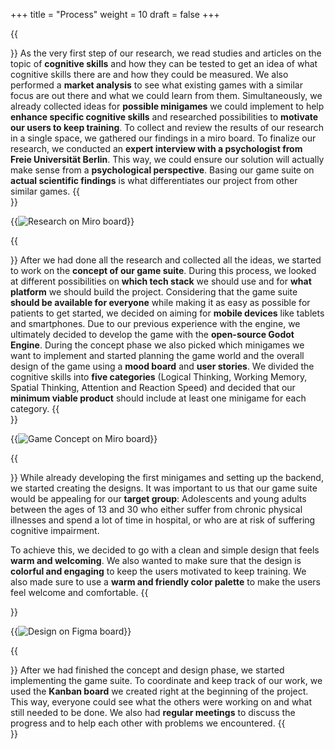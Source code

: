 +++
title = "Process"
weight = 10
draft = false
+++

{{<section title ="Research" >}} 
As the very first step of our research, we read studies and articles on the topic of **cognitive skills** and how they can be tested to get an idea of what cognitive skills there are and how they could be measured. We also performed a **market analysis** to see what existing games with a similar focus are out there and what we could learn from them.
Simultaneously, we already collected ideas for **possible minigames** we could implement to help **enhance specific cognitive skills** and researched possibilities to **motivate our users to keep training**. To collect and review the results of our research in a single space, we gathered our findings in a miro board.
To finalize our research, we conducted an **expert interview with a psychologist from Freie Universität Berlin**. This way, we could ensure our solution will actually make sense from a **psychological perspective**. Basing our game suite on **actual scientific findings** is what differentiates our project from other similar games.
{{</section>}}

{{<image src="research_miro.jpg" alt="Research on Miro board" caption="Parts of our Research on the Miro Board">}}

{{<section title ="Concept" >}} 
After we had done all the research and collected all the ideas, we started to work on the **concept of our game suite**. During this process, we looked at different possibilities on **which tech stack** we should use and for **what platform** we should build the project. Considering that the game suite **should be available for everyone** while making it as easy as possible for patients to get started, we decided on aiming for **mobile devices** like tablets and smartphones. Due to our previous experience with the engine, we ultimately decided to develop the game with the **open-source Godot Engine**.
During the concept phase we also picked which minigames we want to implement and started planning the game world and the overall design of the game using a **mood board** and **user stories**.
We divided the cognitive skills into **five categories** (Logical Thinking, Working Memory, Spatial Thinking, Attention and Reaction Speed) and decided that our **minimum viable product** should include at least one minigame for each category.
{{</section>}}

{{<image src="concept_miro.jpg" alt="Game Concept on Miro board" caption="Parts of our game concept on the Miro Board">}}

{{<section title ="Design" >}} 
While already developing the first minigames and setting up the backend, we started creating the designs. It was important to us that our game suite would be appealing for our **target group**: Adolescents and young adults between the ages of 13 and 30 who either suffer from chronic physical illnesses and spend a lot of time in hospital, or who are at risk of suffering cognitive impairment. 

To achieve this, we decided to go with a clean and simple design that feels **warm and welcoming**. We also wanted to make sure that the design is **colorful and engaging** to keep the users motivated to keep training. We also made sure to use a **warm and friendly color palette** to make the users feel welcome and comfortable.
{{</section>}}

{{<image src="design_figma.jpg" alt="Design on Figma board" caption="Draft of the design elements of our game">}}

{{<section title ="Implementation" >}}
After we had finished the concept and design phase, we started implementing the game suite. To coordinate and keep track of our work, we used the **Kanban board** we created right at the beginning of the project. This way, everyone could see what the others were working on and what still needed to be done. We also had **regular meetings** to discuss the progress and to help each other with problems we encountered.
{{</section>}}
